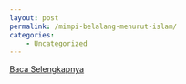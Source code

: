 ```yaml
---
layout: post
permalink: /mimpi-belalang-menurut-islam/
categories:
    - Uncategorized
---
```


[Baca Selengkapnya](/07)